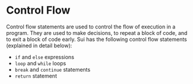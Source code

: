 # Control Flow

<!--

Chapter: Basic Syntax
Goal: Introduce control flow statements.
Notes:
    - if/else is an expression
    - while () {} loop
    - continue and break
    - loop {}
    - infinite loop is possible but will lead to gas exhaustion
    - return keyword
    - if is an expression and as such requires a semicolon (!!!)

Links:
    - reference (control flow)
    - coding conventions (control flow)

 -->

Control flow statements are used to control the flow of execution in a program. They are used to make decisions, to repeat a block of code, and to exit a block of code early. Sui has the following control flow statements (explained in detail below):

- `if` and `else` expressions
- `loop` and `while` loops
- `break` and `continue` statements
- `return` statement


